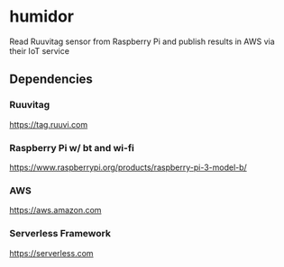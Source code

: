 # humidor
Read Ruuvitag sensor from Raspberry Pi and publish results in AWS via their IoT service

## Dependencies

### Ruuvitag

https://tag.ruuvi.com

### Raspberry Pi w/ bt and wi-fi

https://www.raspberrypi.org/products/raspberry-pi-3-model-b/

### AWS

https://aws.amazon.com

### Serverless Framework

https://serverless.com

